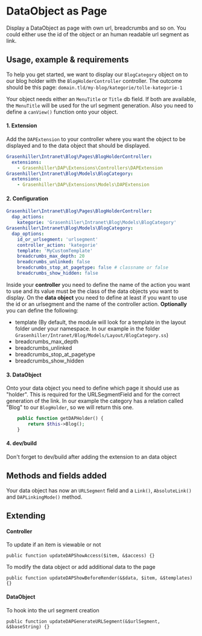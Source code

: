 # DataObject as Page

Display a DataObject as page with own url, breadcrumbs and so on.
You could either use the id of the object or an human readable url segment as link.

## Usage, example & requirements

To help you get started, we want to display our ``BlogCategory`` object on to our blog holder with the ``BlogHolderController`` controller.
The outcome should be this page: ``domain.tld/my-blog/kategorie/tolle-kategorie-1``

Your object needs either an ``MenuTitle`` or ``Title`` db field. If both are available, the ``MenuTitle`` will be used for the url segment generation.
Also you need to define a ``canView()`` function onto your object.

#### 1. Extension

Add the ``DAPExtension`` to your controller where you want the object to be displayed and to the data object that should be displayed.

```yaml
Grasenhiller\Intranet\Blog\Pages\BlogHolderController:
  extensions:
    - Grasenhiller\DAP\Extensions\Controllers\DAPExtension
Grasenhiller\Intranet\Blog\Models\BlogCategory:
  extensions:
    - Grasenhiller\DAP\Extensions\Models\DAPExtension
```

#### 2. Configuration

```yaml
Grasenhiller\Intranet\Blog\Pages\BlogHolderController:
  dap_actions:
    kategorie: 'Grasenhiller\Intranet\Blog\Models\BlogCategory'
Grasenhiller\Intranet\Blog\Models\BlogCategory:
  dap_options:
    id_or_urlsegment: 'urlsegment'
    controller_action: 'kategorie'
    template: 'MyCustomTemplate'
    breadcrumbs_max_depth: 20
    breadcrumbs_unlinked: false
    breadcrumbs_stop_at_pagetype: false # classname or false
    breadcrumbs_show_hidden: false
```

Inside your **controller** you need to define the name of the action you want to use and its value must be the class of the data objects you want to display.
On the **data object** you need to define at least if you want to use the id or an urlsegment and the name of the controller action. **Optionally** you can define the following:

- template (By default, the module will look for a template in the layout folder under your namespace. In our example in the folder ``Grasenhiller/Intranet/Blog/Models/Layout/BlogCategory.ss``)
- breadcrumbs_max_depth
- breadcrumbs_unlinked
- breadcrumbs_stop_at_pagetype
- breadcrumbs_show_hidden

#### 3. DataObject

Onto your data object you need to define which page it should use as "holder". This is required for the URLSegmentField and for the correct generation of the link.
In our example the category has a relation called "Blog" to our ``BlogHolder``, so we will return this one.

```php
	public function getDAPHolder() {
		return $this->Blog();
	}
```

#### 4. dev/build

Don't forget to dev/build after adding the extension to an data object

## Methods and fields added

Your data object has now an ``URLSegment`` field and a ``Link()``, ``AbsoluteLink()`` and ``DAPLinkingMode()`` method.

## Extending

#### Controller

To update if an item is viewable or not

``public function updateDAPShowAccess($item, &$access) {}``

To modify the data object or add additional data to the page

``public function updateDAPShowBeforeRender(&$data, $item, &$templates) {}``
    
#### DataObject

To hook into the url segment creation
    
``public function updateDAPGenerateURLSegment(&$urlSegment, &$baseString) {}``

